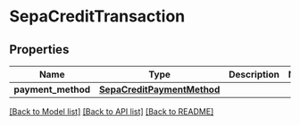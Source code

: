 # SepaCreditTransaction

## Properties
Name | Type | Description | Notes
------------ | ------------- | ------------- | -------------
**payment_method** | [**SepaCreditPaymentMethod**](SepaCreditPaymentMethod.md) |  | 

[[Back to Model list]](../README.md#documentation-for-models) [[Back to API list]](../README.md#documentation-for-api-endpoints) [[Back to README]](../README.md)


